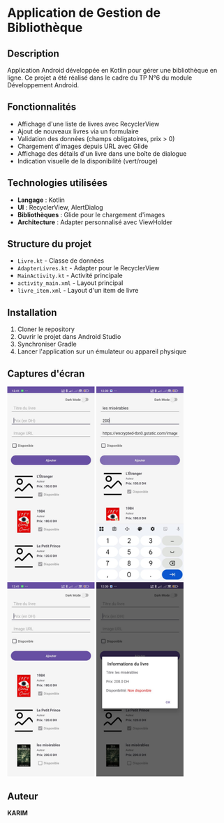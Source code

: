 # Application de Gestion de Bibliothèque

## Description
Application Android développée en Kotlin pour gérer une bibliothèque en ligne. Ce projet a été réalisé dans le cadre du TP N°6 du module Développement Android.

## Fonctionnalités
- Affichage d'une liste de livres avec RecyclerView
- Ajout de nouveaux livres via un formulaire
- Validation des données (champs obligatoires, prix > 0)
- Chargement d'images depuis URL avec Glide
- Affichage des détails d'un livre dans une boîte de dialogue
- Indication visuelle de la disponibilité (vert/rouge)

## Technologies utilisées
- **Langage** : Kotlin
- **UI** : RecyclerView, AlertDialog
- **Bibliothèques** : Glide pour le chargement d'images
- **Architecture** : Adapter personnalisé avec ViewHolder

## Structure du projet
- `Livre.kt` - Classe de données
- `AdapterLivres.kt` - Adapter pour le RecyclerView
- `MainActivity.kt` - Activité principale
- `activity_main.xml` - Layout principal
- `livre_item.xml` - Layout d'un item de livre

## Installation
1. Cloner le repository
2. Ouvrir le projet dans Android Studio
3. Synchroniser Gradle
4. Lancer l'application sur un émulateur ou appareil physique

## Captures d'écran

<img src="screenshots/app_interface.png" width="200"> <img src="screenshots/ajout_livre.png" width="200"> <img src="screenshots/liste_livres.png" width="200"> <img src="screenshots/dialog_details.png" width="200">

## Auteur
**KARIM**
